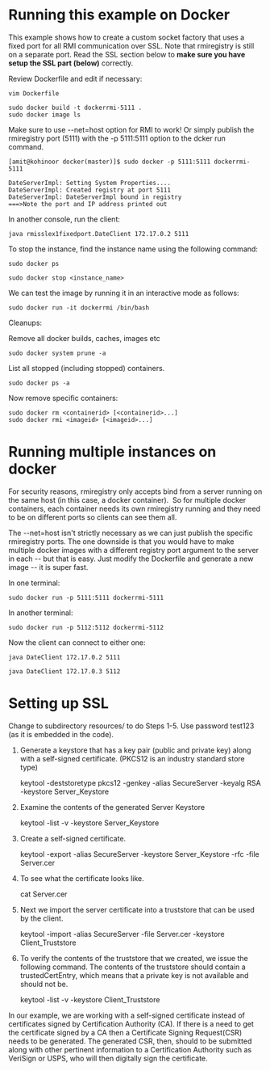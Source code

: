

Running this example on Docker
==============================

This example shows how to create a custom socket factory that uses a fixed port for all RMI communication 
over SSL. Note that rmiregistry is still on a separate port. Read the SSL section below to **make sure you
have setup the SSL part (below)** correctly.


Review Dockerfile and edit if necessary:

```
vim Dockerfile

sudo docker build -t dockerrmi-5111 .
sudo docker image ls
```

Make sure to use --net=host option for RMI to work! Or simply publish the rmiregistry port (5111)
with the -p 5111:5111 option to the dcker run command.

```
[amit@kohinoor docker(master)]$ sudo docker -p 5111:5111 dockerrmi-5111

DateServerImpl: Setting System Properties....
DateServerImpl: Created registry at port 5111
DateServerImpl: DateServerImpl bound in registry
===>Note the port and IP address printed out
```

In another console, run the client:
```
java rmisslex1fixedport.DateClient 172.17.0.2 5111
```

To stop the instance, find the instance name using the following command:

```
sudo docker ps

sudo docker stop <instance_name>
```

We can test the image by running it in an interactive mode as follows:

```
sudo docker run -it dockerrmi /bin/bash
```

Cleanups:

Remove all docker builds, caches, images etc

```
sudo docker system prune -a 
```

List all stopped (including stopped) containers.
```
sudo docker ps -a
```

Now remove specific containers:

```
sudo docker rm <containerid> [<containerid>...]
sudo docker rmi <imageid> [<imageid>...]
```


Running multiple instances on docker
====================================


For security reasons, rmiregistry only accepts bind from a server running on the same host
(in this case, a docker container).  So for multiple docker containers, each container needs
its own rmiregistry running and they need to be on different ports so clients can see them
all. 

The --net=host isn't strictly necessary as we can just publish the specific rmiregistry ports. The
one downside is that you would have to make multiple docker images with a different registry
port argument to the server in each -- but that is easy. Just modify the Dockerfile and generate a
new image -- it is super fast. 

In one terminal:

```
sudo docker run -p 5111:5111 dockerrmi-5111
```

In another terminal:

```
sudo docker run -p 5112:5112 dockerrmi-5112
```



Now the client can connect to either one:

```
java DateClient 172.17.0.2 5111

java DateClient 172.17.0.3 5112
```




Setting up SSL
===============

Change to subdirectory resources/ to do Steps 1-5. Use password test123 (as it is embedded in the code).


1. 	Generate a keystore that has a key pair (public and private key) along with a
	self-signed certificate. (PKCS12 is an industry standard store type)

	keytool -deststoretype pkcs12 -genkey -alias SecureServer -keyalg RSA -keystore Server_Keystore

2. 	Examine the contents of the generated Server Keystore

	keytool -list -v  -keystore Server_Keystore

3.  Create a self-signed certificate.

	keytool -export -alias SecureServer -keystore Server_Keystore -rfc -file Server.cer

4. 	To see what the certificate looks like.

	cat Server.cer

5.  Next we import the server certificate into a truststore that can be used by
    the client.

	keytool -import -alias SecureServer -file Server.cer -keystore Client_Truststore

6.	To verify the contents of the truststore that we created, we issue the following
    command. The contents of the truststore should contain a trustedCertEntry,
	which means that a private key is not available and should not be.

	keytool -list -v  -keystore Client_Truststore

In our example, we are working with a self-signed certificate instead of certificates signed by
Certification Authority (CA). If there is a need to get the certificate signed by a CA then a
Certificate Signing Request(CSR) needs to be generated. The generated CSR, then, should to be
submitted along with other pertinent information to a Certification Authority such as VeriSign
or USPS, who will then digitally sign the certificate.


